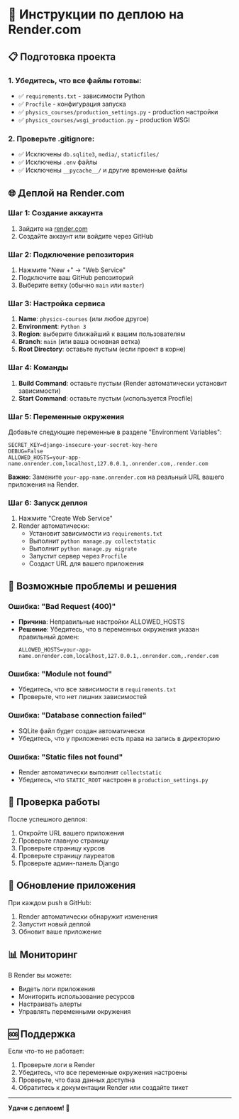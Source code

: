 # 🚀 Инструкции по деплою на Render.com

## 📋 Подготовка проекта

### 1. Убедитесь, что все файлы готовы:
- ✅ `requirements.txt` - зависимости Python
- ✅ `Procfile` - конфигурация запуска
- ✅ `physics_courses/production_settings.py` - production настройки
- ✅ `physics_courses/wsgi_production.py` - production WSGI

### 2. Проверьте .gitignore:
- ✅ Исключены `db.sqlite3`, `media/`, `staticfiles/`
- ✅ Исключены `.env` файлы
- ✅ Исключены `__pycache__/` и другие временные файлы

## 🌐 Деплой на Render.com

### Шаг 1: Создание аккаунта
1. Зайдите на [render.com](https://render.com)
2. Создайте аккаунт или войдите через GitHub

### Шаг 2: Подключение репозитория
1. Нажмите "New +" → "Web Service"
2. Подключите ваш GitHub репозиторий
3. Выберите ветку (обычно `main` или `master`)

### Шаг 3: Настройка сервиса
1. **Name**: `physics-courses` (или любое другое)
2. **Environment**: `Python 3`
3. **Region**: выберите ближайший к вашим пользователям
4. **Branch**: `main` (или ваша основная ветка)
5. **Root Directory**: оставьте пустым (если проект в корне)

### Шаг 4: Команды
1. **Build Command**: оставьте пустым (Render автоматически установит зависимости)
2. **Start Command**: оставьте пустым (используется Procfile)

### Шаг 5: Переменные окружения
Добавьте следующие переменные в разделе "Environment Variables":

```
SECRET_KEY=django-insecure-your-secret-key-here
DEBUG=False
ALLOWED_HOSTS=your-app-name.onrender.com,localhost,127.0.0.1,.onrender.com,.render.com
```

**Важно**: Замените `your-app-name.onrender.com` на реальный URL вашего приложения на Render.

### Шаг 6: Запуск деплоя
1. Нажмите "Create Web Service"
2. Render автоматически:
   - Установит зависимости из `requirements.txt`
   - Выполнит `python manage.py collectstatic`
   - Выполнит `python manage.py migrate`
   - Запустит сервер через `Procfile`
   - Создаст URL для вашего приложения

## 🔧 Возможные проблемы и решения

### Ошибка: "Bad Request (400)"
- **Причина**: Неправильные настройки ALLOWED_HOSTS
- **Решение**: Убедитесь, что в переменных окружения указан правильный домен:
  ```
  ALLOWED_HOSTS=your-app-name.onrender.com,localhost,127.0.0.1,.onrender.com,.render.com
  ```

### Ошибка: "Module not found"
- Убедитесь, что все зависимости в `requirements.txt`
- Проверьте, что нет лишних зависимостей

### Ошибка: "Database connection failed"
- SQLite файл будет создан автоматически
- Убедитесь, что у приложения есть права на запись в директорию

### Ошибка: "Static files not found"
- Render автоматически выполнит `collectstatic`
- Убедитесь, что `STATIC_ROOT` настроен в `production_settings.py`

## 📱 Проверка работы

После успешного деплоя:
1. Откройте URL вашего приложения
2. Проверьте главную страницу
3. Проверьте страницу курсов
4. Проверьте страницу лауреатов
5. Проверьте админ-панель Django

## 🔄 Обновление приложения

При каждом push в GitHub:
1. Render автоматически обнаружит изменения
2. Запустит новый деплой
3. Обновит ваше приложение

## 📊 Мониторинг

В Render вы можете:
- Видеть логи приложения
- Мониторить использование ресурсов
- Настраивать алерты
- Управлять переменными окружения

## 🆘 Поддержка

Если что-то не работает:
1. Проверьте логи в Render
2. Убедитесь, что все переменные окружения настроены
3. Проверьте, что база данных доступна
4. Обратитесь к документации Render или создайте тикет

---

**Удачи с деплоем! 🎉** 